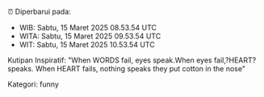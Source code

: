 ⏰ Diperbarui pada:
- WIB: Sabtu, 15 Maret 2025 08.53.54 UTC
- WITA: Sabtu, 15 Maret 2025 09.53.54 UTC
- WIT: Sabtu, 15 Maret 2025 10.53.54 UTC

Kutipan Inspiratif:
"When WORDS fail, eyes speak.When eyes fail,?HEART? speaks. When HEART fails, nothing speaks they put cotton in the nose"


Kategori: funny

